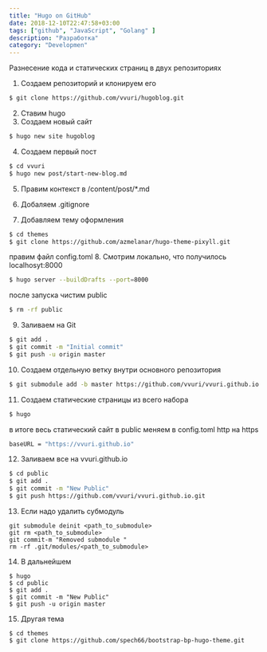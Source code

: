 ```yaml
---
title: "Hugo on GitHub"
date: 2018-12-10T22:47:58+03:00
tags: ["github", "JavaScript", "Golang" ]
description: "Разработка"
category: "Developmen"
---
```


Разнесение кода и статических страниц в двух репозиториях
1. Создаем репозиторий и клонируем его 
```bash
$ git clone https://github.com/vvuri/hugoblog.git
```
2. Ставим hugo
3. Создаем новый сайт
```bash    
$ hugo new site hugoblog
```
4. Создаем первый пост
```bash
$ cd vvuri
$ hugo new post/start-new-blog.md
```
5. Правим контекст в /content/post/*.md

6. Добаляем .gitignore

7. Добавляем тему оформления
```bash
$ cd themes 
$ git clone https://github.com/azmelanar/hugo-theme-pixyll.git
```
правим файл config.toml
8. Смотрим локально, что получилось localhosyt:8000
```bash
$ hugo server --buildDrafts --port=8000
```
после запуска чистим public
```bash
$ rm -rf public
```
9. Заливаем на Git
```bash
$ git add .
$ git commit -m "Initial commit"
$ git push -u origin master
```
10. Создаем отдельную ветку внутри основного репозитория
```bash
$ git submodule add -b master https://github.com/vvuri/vvuri.github.io.git public
```
11. Создаем статические страницы из всего набора
```bash
$ hugo
```
в итоге весь статический сайт в public
меняем в config.toml http на https
```bash
baseURL = "https://vvuri.github.io"
```
12. Заливаем все на vvuri.github.io
```bash
$ cd public
$ git add .
$ git commit -m "New Public"
$ git push https://github.com/vvuri/vvuri.github.io.git
```
13. Если надо удалить субмодуль 
```
git submodule deinit <path_to_submodule>
git rm <path_to_submodule>
git commit-m "Removed submodule "
rm -rf .git/modules/<path_to_submodule>
```
14. В дальнейшем
```
$ hugo
$ cd public
$ git add .
$ git commit -m "New Public"
$ git push -u origin master
```
15. Другая тема
```
$ cd themes
$ git clone https://github.com/spech66/bootstrap-bp-hugo-theme.git
```
